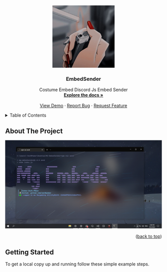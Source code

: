 <!-- PROJECT LOGO -->
<br />
<div align="center">
  <a href="https://github.com/MaxgamingDev/MG-EmbedSender">
    <img src="images/logo.jpg" alt="Logo" width="200" height="200">
  </a>

   <h3 align="center">EmbedSender</h3>

  <p align="center">
    Costume Embed Discord Js Embed Sender
    <br />
    <a href="https://github.com/MaxgamingDev/MG-EmbedSender"><strong>Explore the docs »</strong></a>
    <br />
    <br />
    <a href="https://github.com/MaxgamingDev/MG-EmbedSender">View Demo</a>
    ·
    <a href="https://github.com/MaxgamingDev/MG-EmbedSender/issues">Report Bug</a>
    ·
    <a href="https://github.com/MaxgamingDev/MG-EmbedSender/issues">Request Feature</a>
  </p>
</div>

<!-- TABLE OF CONTENTS -->
<details>
  <summary>Table of Contents</summary>
  <ol>
    <li>
      <a href="#about-the-project">About The Project</a>
    </li>
    <li>
      <a href="#getting-started">Getting Started</a>
      <ul>
        <li><a href="#prerequisites">Prerequisites</a></li>
        <li><a href="#installation">Installation</a></li>
      </ul>
    </li>
    <li><a href="#roadmap">Roadmap</a></li>
    <li><a href="#contributing">Contributing</a></li>
    <li><a href="#license">License</a></li>
    <li><a href="#contact">Contact</a></li>
  </ol>
</details>

<!-- ABOUT THE PROJECT -->
## About The Project

<img src="images/screenshot.png" alt="ScreenShot">

<p align="right">(<a href="#top">back to top</a>)</p>

<!-- GETTING STARTED -->
## Getting Started

To get a local copy up and running follow these simple example steps.
